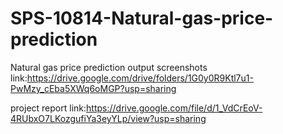 # SPS-10814-Natural-gas-price-prediction
Natural gas price prediction
output screenshots link:https://drive.google.com/drive/folders/1G0y0R9Ktl7u1-PwMzy_cEba5XWq6oMGP?usp=sharing

project report link:https://drive.google.com/file/d/1_VdCrEoV-4RUbxO7LKozgufiYa3eyYLp/view?usp=sharing
